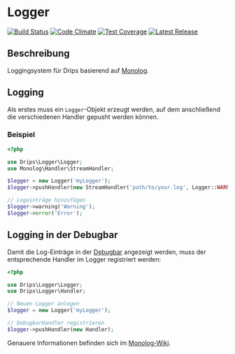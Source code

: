 # Logger

[![Build Status](https://travis-ci.org/Prowect/Logger.svg)](https://travis-ci.org/Prowect/Logger)
[![Code Climate](https://codeclimate.com/github/Prowect/Logger/badges/gpa.svg)](https://codeclimate.com/github/Prowect/Logger)
[![Test Coverage](https://codeclimate.com/github/Prowect/Logger/badges/coverage.svg)](https://codeclimate.com/github/Prowect/Logger/coverage)
[![Latest Release](https://img.shields.io/packagist/v/drips/Logger.svg)](https://packagist.org/packages/drips/logger)

## Beschreibung

Loggingsystem für Drips basierend auf [Monolog](https://github.com/Seldaek/monolog).

## Logging

Als erstes muss ein `Logger`-Objekt erzeugt werden, auf dem anschließend die verschiedenen Handler gepusht werden können.

### Beispiel

```php
<?php

use Drips\Logger\Logger;
use Monolog\Handler\StreamHandler;

$logger = new Logger('myLogger');
$logger->pushHandler(new StreamHandler('path/to/your.log', Logger::WARNING)); // StreamHandler => schreibt in eine Datei

// Logeinträge hinzufügen
$logger->warning('Warning');
$logger->error('Error');
```

## Logging in der Debugbar

Damit die Log-Einträge in der [Debugbar](https://github.com/Prowect/Debugbar) angezeigt werden, muss der entsprechende Handler im Logger registriert werden:

```php
<?php

use Drips\Logger\Logger;
use Drips\Logger\Handler;

// Neuen Logger anlegen
$logger = new Logger('myLogger');

// DebugbarHandler registrieren
$logger->pushHandler(new Handler);
```

Genauere Informationen befinden sich im [Monolog-Wiki](https://github.com/Seldaek/monolog).